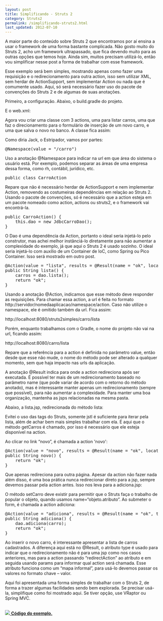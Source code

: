 ```yaml
---
layout: post
title: Simplificando - Struts 2
category: Struts2
permalink: /simplificando-struts2.html
last_updated: 2012-07-10
---
```


A maior parte do conteúdo sobre Struts 2 que encontramos por aí ensina a usar o framework de uma forma
bastante complicada. Não gosto muito do Struts 2, acho um framework ultrapassado, que fica devendo muito
para as outras opções que temos hoje. Ainda sim, muitos precisam utilizá-lo, então vou simplificar
nesse post a forma de trabalhar com esse framework.

Esse exemplo será bem simples, mostrando apenas como fazer uma requisição e o redirecionamento para outra
action, isso sem utilizar XML, sem herdar de ActionSupport, sem implementar Action ou nada que é comumente
usado. Aqui, só será necessário fazer uso do pacote de convenções do Struts 2 e de algumas de suas anotações.

Primeiro, a configuração. Abaixo, o build.gradle do projeto.

<script src="https://gist.github.com/3106705.js?file=build.gradle"></script>

E o web.xml:

<script src="https://gist.github.com/3106705.js?file=web.xml"></script>

Agora vou criar uma classe com 3 actions, uma para listar carros, uma que faz o direcionamento para o 
formulário de inserção de um novo carro, e uma que salva o novo no banco. A classe fica assim:

<script src="https://gist.github.com/3106705.js?file=CarroAction.java"></script>

Como diria Jack, o Estripador, vamos por partes:

<pre>
@Namespace<span class="b">(</span>value <span class="b">=</span> <span class="str">"/carro"</span><span class="b">)</span>
</pre>

Uso a anotação @Namespace para indicar na url em que área do sistema o usuário está. Por exemplo, 
podemos separar as áreas de uma empresa dessa forma, como rh, contábil, jurídico, etc. 

<pre>
<span class="b">public class</span> <span class="cl">CarroAction</span>
</pre>

Repare que não é necessário herdar de ActionSupport e nem implementar Action, removendo as 
costumeiras dependências em relação ao Struts 2. Usando o pacote de convenções, só é necessário que a 
action esteja em um pacote nomeado como action, actions ou struts2, e o framework vai encontrá-la.

<pre><span class="b">public <span class="mc">CarroAction</span>() {
    this</span>.<span class="at">dao</span> <span class="b">= new</span> JdbcCarroDao<span class="b">();
}</span></pre>

O Dao é uma dependência da Action, portanto o ideal seria injetá-lo pelo construtor, mas achei 
melhor instânciá-lo diretamente para não aumentar a complexidade do exemplo, já que aqui o Struts 2 
é usado sozinho. O ideal seria injetá-lo com auxílio de um Container de IoC, como Spring ou Pico 
Container. Isso será mostrado em outro post.

<pre>@Action<span class="b">(</span>value <span class="b">=</span> <span class="str">"lista"</span>, results <span class="b">=</span> @Result<span class="b">(</span>name <span class="b">=</span> <span class="str">"ok"</span>, location <span class="b">=</span> <span class="str">"/carro/lista.jsp"</span><span class="b">))
public</span> String <span class="b"><span class="mc">lista</span>() {</span>
    carros <span class="b">=</span> dao.<span class="at">lista</span><span class="b">();
    return</span> <span class="str">"ok"</span><span class="b">;</span>
}</pre>

Usando a anotação @Action, indicamos que esse método deve responder as requisições. Para chamar 
essa action, a url é feita no formato http://servidor/nomedaaplicacao/namespace/action. Caso não 
utilize o namespace, ele é omitido também da url. Fica assim:

http://localhost:8080/struts2simples/carro/lista

Porém, enquanto trabalhamos com o Gradle, o nome do projeto não vai na url, ficando assim:

http://localhost:8080/carro/lista

Repare que a referência para a action é definida no parâmetro value, então desde que esse não mude, 
o nome do método pode ser alterado a qualquer momento, sem que haja impacto nas urls da aplicação.

A anotação @Result indica para onde a action redireciona após ser executada. É possível ter mais 
de um redirecionamento baseado no parâmetro name (que pode variar de acordo com o retorno do método 
anotado), mas é interessante manter apenas um redirecionamento (sempre que possível), para não 
aumentar a complexidade. Para manter uma boa organização, mantenha as jsps relacionadas na mesma pasta.

Abaixo, a lista.jsp, redirecionada do método lista:

<script src="https://gist.github.com/3106705.js?file=lista.jsp"></script>

Evitei o uso das tags do Struts, somente jstl é suficiente para iterar pela lista, além 
de achar bem mais simples trabalhar com ela. É aqui que o método getCarros é chamado, por 
isso é necessário que ele esteja disponível na action.

Ao clicar no link “novo”, é chamada a action 'novo':

<pre>@Action<span class="b">(</span>value <span class="b">=</span> <span class="str">"novo"</span>, results <span class="b">=</span> @Result<span class="b">(</span>name <span class="b">=</span> <span class="str">"ok"</span>, location <span class="b">=</span> <span class="str">"/carro/adiciona.jsp"</span><span class="b">))
public</span> String <span class="b"><span class="mc">novo</span>() {
    return</span> <span class="str">"ok"</span><span class="b">;
}</span></pre>

Que apenas redireciona para outra página. Apesar da action não fazer nada além disso, é uma boa 
prática nunca redirecionar direto para a jsp, sempre devemos passar pela action antes. Isso nos leva 
para a adiciona.jsp:

<script src="https://gist.github.com/3106705.js?file=adiciona.jsp"></script>

O método setCarro deve existir para permitir que o Struts faça o trabalho de popular o objeto, 
quando usamos name=“objeto.atributo”. Ao submeter o form, é chamada a action adiciona:

<pre>@Action<span class="b">(</span>value <span class="b">=</span> <span class="str">"adiciona"</span>, results <span class="b">=</span> @Result<span class="b">(</span>name <span class="b">=</span> <span class="str">"ok"</span>, type <span class="b">=</span> <span class="str">"redirectAction"</span>, params <span class="b">= {</span><span class="str">"actionName"</span>, <span class="str">"lista"</span> <span class="b">}))
public</span> String <span class="b"><span class="mc">adiciona</span>() {</span>
    dao.<span class="at">adiciona</span><span class="b">(</span>carro<span class="b">);
    return</span> <span class="str">"ok"</span><span class="b">;
}</span></pre>

Ao inserir o novo carro, é interessante apresentar a lista de carros cadastrados. A diferença 
aqui está no @Result, o atributo type é usado para indicar que o redirecionamento não é para 
uma jsp como nos casos anteriores, mas para a action passando “redirectAction” ao atributo e 
em seguida usando params para informar qual action será chamada. Esse atributo funciona como 
um “mapa informal”, para usá-lo devemos passar os valores no formato chave – valor.

Aqui foi apresentada uma forma simples de trabalhar com o Struts 2, de forma a trazer algumas facilidades 
sendo bem explorada. Se precisar usá-la, simplifique como foi mostrado aqui. Se tiver opção, use VRaptor 
ou Spring MVC.

<br>
<a href="https://github.com/juliano/simpledev/tree/master/struts2">
  <img src="/images/github.png"> <strong>Código do exemplo.</strong>
</a>
